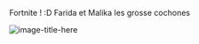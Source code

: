 Fortnite ! :D
Farida et Malika les grosse cochones

![image-title-here](https://image.noelshack.com/fichiers/2019/10/4/1551973919-1455918-594053977332074-1217344421-n.jpg)
